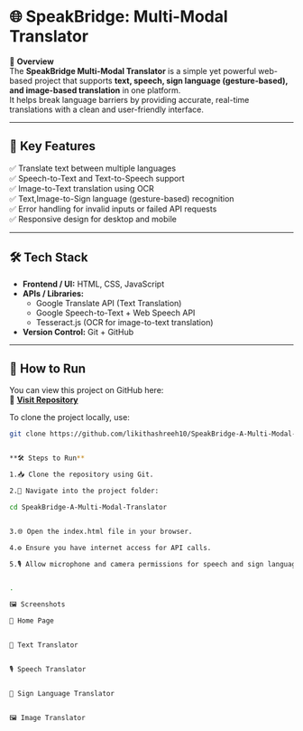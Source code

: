 # 🌐 SpeakBridge: Multi-Modal Translator  

📌 **Overview**  
The **SpeakBridge Multi-Modal Translator** is a simple yet powerful web-based project that supports **text, speech, sign language (gesture-based), and image-based translation** in one platform.  
It helps break language barriers by providing accurate, real-time translations with a clean and user-friendly interface.  

---

## 🚀 Key Features  
✅ Translate text between multiple languages  
✅ Speech-to-Text and Text-to-Speech support  
✅ Image-to-Text translation using OCR  
✅ Text,Image-to-Sign language (gesture-based) recognition  
✅ Error handling for invalid inputs or failed API requests  
✅ Responsive design for desktop and mobile  

---

## 🛠️ Tech Stack  
- **Frontend / UI:** HTML, CSS, JavaScript  
- **APIs / Libraries:**  
  - Google Translate API (Text Translation)  
  - Google Speech-to-Text + Web Speech API  
  - Tesseract.js (OCR for image-to-text translation)  
- **Version Control:** Git + GitHub  

---

## 📖 How to Run  

You can view this project on GitHub here:  
🔗 **[Visit Repository](https://github.com/likithashreeh10/SpeakBridge-A-Multi-Modal-Translator)**  

To clone the project locally, use:  

```bash
git clone https://github.com/likithashreeh10/SpeakBridge-A-Multi-Modal-Translator.git


**🛠️ Steps to Run**

1.📥 Clone the repository using Git.

2.📂 Navigate into the project folder:

cd SpeakBridge-A-Multi-Modal-Translator


3.🌐 Open the index.html file in your browser.

4.⚙️ Ensure you have internet access for API calls.

5.🎙️ Allow microphone and camera permissions for speech and sign language modules.


.

🖼️ Screenshots

🔐 Home Page


💬 Text Translator


🎙️ Speech Translator


🤟 Sign Language Translator


🖼️ Image Translator
